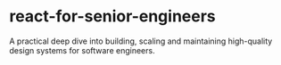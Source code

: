 # react-for-senior-engineers
A practical deep dive into building, scaling and maintaining high-quality design systems for software engineers.
